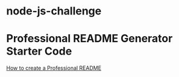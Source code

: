 # node-js-challenge
# Professional README Generator Starter Code

[How to create a Professional README](https://coding-boot-camp.github.io/full-stack/github/professional-readme-guide)

